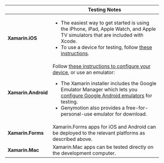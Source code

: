 ||Testing Notes|
|---|---|
|**Xamarin.iOS**|<ul><li>The easiest way to get started is using the iPhone, iPad, Apple Watch, and Apple TV simulators that are included with Xcode.</li><li>To use a device for testing, follow <a href="~/ios/get-started/installation/device-provisioning/index.md">these instructions</a>.</li></ul>|
|**Xamarin.Android**|Follow <a href="~/android/get-started/installation/set-up-device-for-development.md">these instructions to configure your device</a>, or use an emulator:<ul><li>The Xamarin installer includes the Google Emulator Manager which lets you <a href="~/android/deploy-test/debugging/android-sdk-emulator/index.md">configure Google Android emulators</a> for testing.</li><li>Genymotion also provides a free-for-personal-use emulator for download.</li></ul>|
|**Xamarin.Forms**|Xamarin.Forms apps for iOS and Android can be deployed to the relevant platforms as described above.|
|**Xamarin.Mac**|Xamarin.Mac apps can be tested directly on the development computer.|
